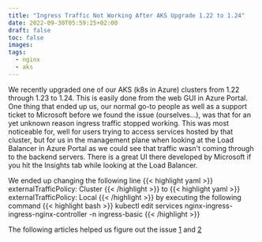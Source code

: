 ```yaml
---
title: "Ingress Traffic Not Working After AKS Upgrade 1.22 to 1.24"
date: 2022-09-30T05:59:25+02:00
draft: false
toc: false
images:
tags:
  - nginx
  - aks
---
```


We recently upgraded one of our AKS (k8s in Azure) clusters from 1.22 through 1.23 to 1.24. This is easily done from the web GUI in Azure Portal. One thing that ended up us, our normal go-to people as well as a support ticket to Microsoft before we found the issue (ourselves...), was that for an yet unknown reason ingress traffic stopped working.
This was most noticeable for, well for users trying to access services hosted by that cluster, but for us in the management plane when looking at the Load Balancer in Azure Portal as we could see that traffic wasn't coming through to the backend servers. There is a great UI there developed by  Microsoft if you hit the Insights tab while looking at the Load Balancer.

We ended up changing the following line
{{< highlight yaml >}}
  externalTrafficPolicy: Cluster
{{< /highlight >}}
to
{{< highlight yaml >}}
  externalTrafficPolicy: Local
{{< /highlight >}}
by executing the following command
{{< highlight bash >}}
kubectl edit services nginx-ingress-ingress-nginx-controller -n ingress-basic
{{< /highlight >}}

The following articles helped us figure out the issue [1](https://github.com/Azure/AKS/issues/2908) and [2](https://github.com/kubernetes/ingress-nginx/issues/8501#issuecomment-1108428615)